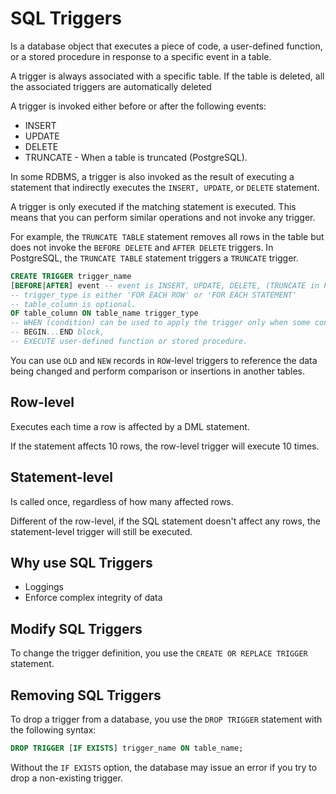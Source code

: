 # SQL Triggers
Is a database object that executes a piece of code, a user-defined function, or a stored procedure in response to a specific event in a table.

A trigger is always associated with a specific table. If the table is deleted, all the associated triggers are automatically deleted

A trigger is invoked either before or after the following events:
- INSERT
- UPDATE
- DELETE
- TRUNCATE - When a table is truncated (PostgreSQL).

In some RDBMS, a trigger is also invoked as the result of executing a statement that indirectly executes the `INSERT, UPDATE`, or `DELETE` statement.

A trigger is only executed if the matching statement is executed. This means that you can perform similar operations and not invoke any trigger.

For example, the `TRUNCATE TABLE` statement removes all rows in the table but does not invoke the `BEFORE DELETE` and `AFTER DELETE` triggers. In PostgreSQL, the `TRUNCATE TABLE` statement triggers a `TRUNCATE` trigger.
```SQL
CREATE TRIGGER trigger_name
[BEFORE|AFTER] event -- event is INSERT, UPDATE, DELETE, (TRUNCATE in PGSQL)
-- trigger_type is either 'FOR EACH ROW' or 'FOR EACH STATEMENT'
-- table_column is optional.
OF table_column ON table_name trigger_type 
-- WHEN (condition) can be used to apply the trigger only when some condition is met
-- BEGIN...END block, 
-- EXECUTE user-defined function or stored procedure.
```

You can use `OLD` and `NEW` records in `ROW`-level triggers to reference the data being changed and perform comparison or insertions in another tables.
## Row-level
Executes each time a row is affected by a DML statement.

If the statement affects 10 rows, the row-level trigger will execute 10 times.
## Statement-level
Is called once, regardless of how many affected rows.

Different of the row-level, if the SQL statement doesn't affect any rows, the statement-level trigger will still be executed.
## Why use SQL Triggers
- Loggings
- Enforce complex integrity of data
## Modify SQL Triggers
To change the trigger definition, you use the `CREATE OR REPLACE TRIGGER` statement.
## Removing SQL Triggers
To drop a trigger from a database, you use the `DROP TRIGGER` statement with the following syntax:
```SQL
DROP TRIGGER [IF EXISTS] trigger_name ON table_name;
```

Without the `IF EXISTS` option, the database may issue an error if you try to drop a non-existing trigger.